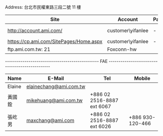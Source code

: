 Address: 台北市民權東路三段二號 11 樓

Site | Account | Password | Description
---- | ------- | -------- | ------------
http://account.ami.com/ | customer\yifanlee | - | EIP and gitlab
https://cp.ami.com/SitePages/Home.aspx | customer\yifanlee | - | Documents
ftp.ami.com.tw: 21 | Foxconn-hw | | FTP Site

------------------------------------------------    FAE    ------------------------------------------------

Name | E-Mail | Tel | Mobile
---- | ------ | --- | ------
Elaine | elainechang@ami.com.tw | | 
黃國銓 | mikehuang@ami.com.tw | +886 02 2516-8887 ext 6067 | 
張屹男 | maxchang@ami.com | +886 02 2516-8887 ext 6026 | +886 930-120-466

